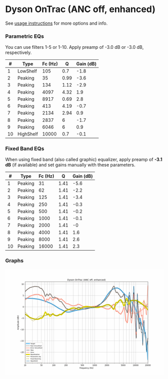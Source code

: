 # Dyson OnTrac (ANC off, enhanced)
See [usage instructions](https://github.com/jaakkopasanen/AutoEq#usage) for more options and info.

### Parametric EQs
You can use filters 1-5 or 1-10. Apply preamp of -3.0 dB or -3.0 dB, respectively.

|   # | Type      |   Fc (Hz) |    Q |   Gain (dB) |
|-----|-----------|-----------|------|-------------|
|   1 | LowShelf  |       105 | 0.7  |        -1.8 |
|   2 | Peaking   |        35 | 0.99 |        -3.6 |
|   3 | Peaking   |       134 | 1.12 |        -2.9 |
|   4 | Peaking   |      4097 | 4.32 |         1.9 |
|   5 | Peaking   |      8917 | 0.69 |         2.8 |
|   6 | Peaking   |       413 | 4.19 |        -0.7 |
|   7 | Peaking   |      2134 | 2.94 |         0.9 |
|   8 | Peaking   |      2837 | 6    |        -1.7 |
|   9 | Peaking   |      6046 | 6    |         0.9 |
|  10 | HighShelf |     10000 | 0.7  |        -0.1 |

### Fixed Band EQs
When using fixed band (also called graphic) equalizer, apply preamp of **-3.1 dB** (if available) and set gains manually with these parameters.

|   # | Type    |   Fc (Hz) |    Q |   Gain (dB) |
|-----|---------|-----------|------|-------------|
|   1 | Peaking |        31 | 1.41 |        -5.6 |
|   2 | Peaking |        62 | 1.41 |        -2.2 |
|   3 | Peaking |       125 | 1.41 |        -3.4 |
|   4 | Peaking |       250 | 1.41 |        -0.3 |
|   5 | Peaking |       500 | 1.41 |        -0.2 |
|   6 | Peaking |      1000 | 1.41 |        -0.1 |
|   7 | Peaking |      2000 | 1.41 |        -0   |
|   8 | Peaking |      4000 | 1.41 |         1.6 |
|   9 | Peaking |      8000 | 1.41 |         2.6 |
|  10 | Peaking |     16000 | 1.41 |         2.3 |

### Graphs
![](./Dyson%20OnTrac%20(ANC%20off,%20enhanced).png)
